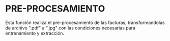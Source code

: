 # PRE-PROCESAMIENTO

Esta función realiza el pre-procesamiento de las facturas, transformandolas de archivo ".pdf" a ".jpg" con las condiciones necesarias para entrenamiento y extracción.
